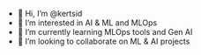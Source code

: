 - 👋 Hi, I’m @kertsid
- 👀 I’m interested in AI & ML and MLOps
- 🌱 I’m currently learning MLOps tools and Gen AI
- 💞️ I’m looking to collaborate on ML & AI projects

<!---
kertsid/kertsid is a ✨ special ✨ repository because its `README.md` (this file) appears on your GitHub profile.
You can click the Preview link to take a look at your changes.
--->
